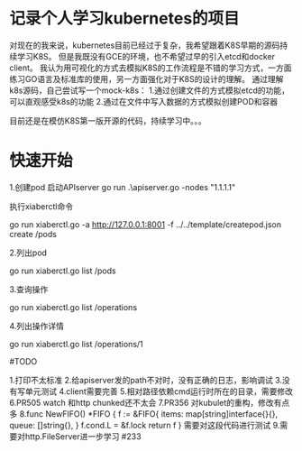 # 记录个人学习kubernetes的项目

对现在的我来说，kubernetes目前已经过于复杂，我希望跟着K8S早期的源码持续学习K8S。
但是我既没有GCE的环境，也不希望过早的引入etcd和docker client。
我认为用可视化的方式去模拟K8S的工作流程是不错的学习方式，一方面练习GO语言及标准库的使用，另一方面强化对于K8S的设计的理解。
通过理解k8s源码，自己尝试写一个mock-k8s：
    1.通过创建文件的方式模拟etcd的功能，可以直观感受k8s的功能
    2.通过在文件中写入数据的方式模拟创建POD和容器


目前还是在模仿K8S第一版开源的代码，持续学习中。。。


# 快速开始

1.创建pod
启动APIserver
go run .\apiserver.go -nodes "1.1.1.1"

执行xiaberctl命令

go run xiaberctl.go -a http://127.0.0.1:8001 -f ../../template/createpod.json create /pods

2.列出pod  

go run xiaberctl.go list /pods

3.查询操作

go run xiaberctl.go list /operations

4.列出操作详情

go run xiaberctl.go list /operations/1


#TODO 

1.打印不太标准
2.给apiserver发的path不对时，没有正确的日志，影响调试
3.没有写单元测试
4.client需要完善
5.相对路径依赖cmd运行时所在的目录，需要修改
6.PR505 watch 和http chunked还不太会
7.PR356 对kubulet的重构，修改有点多
8.func NewFIFO() *FIFO {
f := &FIFO{
items: map[string]interface{}{},
queue: []string{},
}
f.cond.L = &f.lock
return f
}
需要对这段代码进行测试
9.需要对http.FileServer进一步学习 #233